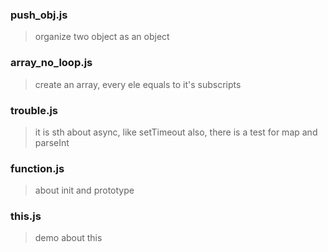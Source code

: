 ### push_obj.js
> organize two object as an object

### array_no_loop.js
> create an array, every ele equals to it's subscripts

### trouble.js
> it is sth about async, like setTimeout
  also, there is a test for map and parseInt

### function.js
> about init and prototype

### this.js
> demo about this